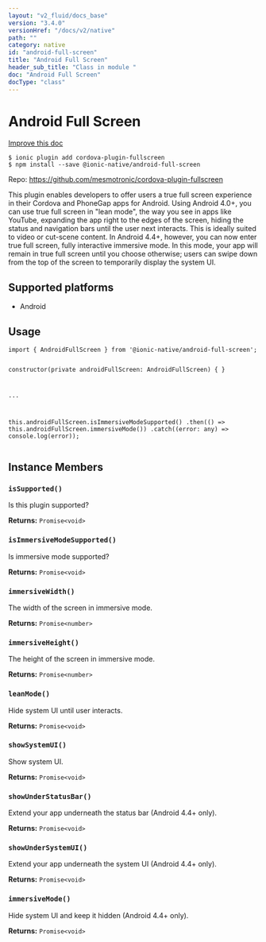 ```yaml
---
layout: "v2_fluid/docs_base"
version: "3.4.0"
versionHref: "/docs/v2/native"
path: ""
category: native
id: "android-full-screen"
title: "Android Full Screen"
header_sub_title: "Class in module "
doc: "Android Full Screen"
docType: "class"
---
```


<h1 class="api-title">Android Full Screen</h1>

<a class="improve-v2-docs" href="http://github.com/driftyco/ionic-native/edit/master/src/@ionic-native/plugins/android-full-screen/index.ts#L1">
  Improve this doc
</a>






<pre><code class="nohighlight">$ ionic plugin add cordova-plugin-fullscreen
$ npm install --save @ionic-native/android-full-screen
</code></pre>
<p>Repo:
  <a href="https://github.com/mesmotronic/cordova-plugin-fullscreen">
    https://github.com/mesmotronic/cordova-plugin-fullscreen
  </a>
</p>


<p>This plugin enables developers to offer users a true full screen experience in their Cordova and PhoneGap apps for Android.
Using Android 4.0+, you can use true full screen in &quot;lean mode&quot;, the way you see in apps like YouTube, expanding the app right to the edges of the screen, hiding the status and navigation bars until the user next interacts. This is ideally suited to video or cut-scene content.
In Android 4.4+, however, you can now enter true full screen, fully interactive immersive mode. In this mode, your app will remain in true full screen until you choose otherwise; users can swipe down from the top of the screen to temporarily display the system UI.</p>




<h2>Supported platforms</h2>
<ul>
  <li>Android</li>
</ul>






<h2>Usage</h2>
<pre><code class="lang-typescript">import { AndroidFullScreen } from &#39;@ionic-native/android-full-screen&#39;;

constructor(private androidFullScreen: AndroidFullScreen) { }

...

this.androidFullScreen.isImmersiveModeSupported()
  .then(() =&gt; this.androidFullScreen.immersiveMode())
  .catch((error: any) =&gt; console.log(error));
</code></pre>








<h2>Instance Members</h2>
<h3><a class="anchor" name="isSupported" href="#isSupported"></a><code>isSupported()</code></h3>


Is this plugin supported?


<div class="return-value" markdown="1">
  <i class="icon ion-arrow-return-left"></i>
  <b>Returns:</b> <code>Promise&lt;void&gt;</code> 
</div><h3><a class="anchor" name="isImmersiveModeSupported" href="#isImmersiveModeSupported"></a><code>isImmersiveModeSupported()</code></h3>


Is immersive mode supported?


<div class="return-value" markdown="1">
  <i class="icon ion-arrow-return-left"></i>
  <b>Returns:</b> <code>Promise&lt;void&gt;</code> 
</div><h3><a class="anchor" name="immersiveWidth" href="#immersiveWidth"></a><code>immersiveWidth()</code></h3>


The width of the screen in immersive mode.


<div class="return-value" markdown="1">
  <i class="icon ion-arrow-return-left"></i>
  <b>Returns:</b> <code>Promise&lt;number&gt;</code> 
</div><h3><a class="anchor" name="immersiveHeight" href="#immersiveHeight"></a><code>immersiveHeight()</code></h3>


The height of the screen in immersive mode.


<div class="return-value" markdown="1">
  <i class="icon ion-arrow-return-left"></i>
  <b>Returns:</b> <code>Promise&lt;number&gt;</code> 
</div><h3><a class="anchor" name="leanMode" href="#leanMode"></a><code>leanMode()</code></h3>


Hide system UI until user interacts.


<div class="return-value" markdown="1">
  <i class="icon ion-arrow-return-left"></i>
  <b>Returns:</b> <code>Promise&lt;void&gt;</code> 
</div><h3><a class="anchor" name="showSystemUI" href="#showSystemUI"></a><code>showSystemUI()</code></h3>


Show system UI.


<div class="return-value" markdown="1">
  <i class="icon ion-arrow-return-left"></i>
  <b>Returns:</b> <code>Promise&lt;void&gt;</code> 
</div><h3><a class="anchor" name="showUnderStatusBar" href="#showUnderStatusBar"></a><code>showUnderStatusBar()</code></h3>


Extend your app underneath the status bar (Android 4.4+ only).


<div class="return-value" markdown="1">
  <i class="icon ion-arrow-return-left"></i>
  <b>Returns:</b> <code>Promise&lt;void&gt;</code> 
</div><h3><a class="anchor" name="showUnderSystemUI" href="#showUnderSystemUI"></a><code>showUnderSystemUI()</code></h3>


Extend your app underneath the system UI (Android 4.4+ only).


<div class="return-value" markdown="1">
  <i class="icon ion-arrow-return-left"></i>
  <b>Returns:</b> <code>Promise&lt;void&gt;</code> 
</div><h3><a class="anchor" name="immersiveMode" href="#immersiveMode"></a><code>immersiveMode()</code></h3>


Hide system UI and keep it hidden (Android 4.4+ only).


<div class="return-value" markdown="1">
  <i class="icon ion-arrow-return-left"></i>
  <b>Returns:</b> <code>Promise&lt;void&gt;</code> 
</div>





